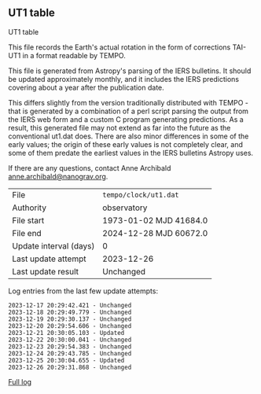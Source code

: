
## UT1 table

UT1 table

This file records the Earth's actual rotation in the form of
corrections TAI-UT1 in a format readable by TEMPO.

This file is generated from Astropy's parsing of the IERS
bulletins. It should be updated approximately monthly, and it
includes the IERS predictions covering about a year after the
publication date.

This differs slightly from the version traditionally distributed
with TEMPO - that is generated by a combination of a perl script
parsing the output from the IERS web form and a custom C program
generating predictions. As a result, this generated file may not
extend as far into the future as the conventional ut1.dat does.
There are also minor differences in some of the early values; the
origin of these early values is not completely clear, and some of
them predate the earliest values in the IERS bulletins Astropy uses.

If there are any questions, contact Anne Archibald
<anne.archibald@nanograv.org>.

|     |     |
|:--- |:--- |
| File | `tempo/clock/ut1.dat` |
| Authority | observatory |
| File start | 1973-01-02 MJD 41684.0 |
| File end | 2024-12-28 MJD 60672.0 |
| Update interval (days) | 0 |
| Last update attempt | 2023-12-26 |
| Last update result | Unchanged |

Log entries from the last few update attempts:
```
2023-12-17 20:29:42.421 - Unchanged
2023-12-18 20:29:49.779 - Unchanged
2023-12-19 20:29:30.137 - Unchanged
2023-12-20 20:29:54.606 - Unchanged
2023-12-21 20:30:05.103 - Updated
2023-12-22 20:30:00.041 - Unchanged
2023-12-23 20:29:54.383 - Unchanged
2023-12-24 20:29:43.785 - Unchanged
2023-12-25 20:30:04.655 - Updated
2023-12-26 20:29:31.868 - Unchanged
```
[Full log](https://raw.githubusercontent.com/ipta/pulsar-clock-corrections/main/log/tempo/clock/ut1.dat.log)
